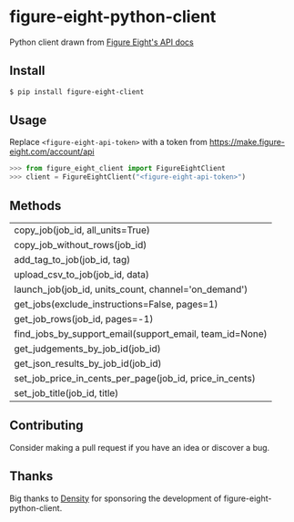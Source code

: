 # figure-eight-python-client

Python client drawn from [Figure Eight's API docs](https://success.figure-eight.com/hc/en-us/articles/202703425-Figure-Eight-API-Requests-Guide)

## Install

```bash
$ pip install figure-eight-client
```

## Usage

Replace `<figure-eight-api-token>` with a token from https://make.figure-eight.com/account/api

```python
>>> from figure_eight_client import FigureEightClient
>>> client = FigureEightClient("<figure-eight-api-token>")
```

## Methods
|  |
|--------|
|copy_job(job_id, all_units=True)|
|copy_job_without_rows(job_id)|
|add_tag_to_job(job_id, tag)|
|upload_csv_to_job(job_id, data)|
|launch_job(job_id, units_count, channel='on_demand')|
|get_jobs(exclude_instructions=False, pages=1)|
|get_job_rows(job_id, pages=-1)|
|find_jobs_by_support_email(support_email, team_id=None)|
|get_judgements_by_job_id(job_id)|
|get_json_results_by_job_id(job_id)|
|set_job_price_in_cents_per_page(job_id, price_in_cents)|
|set_job_title(job_id, title)|

## Contributing

Consider making a pull request if you have an idea or discover a bug.

## Thanks

Big thanks to [Density](https://www.density.io/) for sponsoring the development of figure-eight-python-client.
